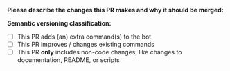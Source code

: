 **Please describe the changes this PR makes and why it should be merged:**


**Semantic versioning classification:**  
- [ ] This PR adds (an) extra command(s) to the bot
- [ ] This PR improves / changes existing commands
- [ ] This PR **only** includes non-code changes, like changes to documentation, README, or scripts